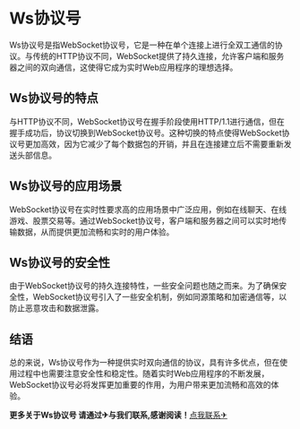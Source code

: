 # Ws协议号

Ws协议号是指WebSocket协议号，它是一种在单个连接上进行全双工通信的协议。与传统的HTTP协议不同，WebSocket提供了持久连接，允许客户端和服务器之间的双向通信，这使得它成为实时Web应用程序的理想选择。

## Ws协议号的特点

与HTTP协议不同，WebSocket协议号在握手阶段使用HTTP/1.1进行通信，但在握手成功后，协议切换到WebSocket协议号。这种切换的特点使得WebSocket协议号更加高效，因为它减少了每个数据包的开销，并且在连接建立后不需要重新发送头部信息。

## Ws协议号的应用场景

WebSocket协议号在实时性要求高的应用场景中广泛应用，例如在线聊天、在线游戏、股票交易等。通过WebSocket协议号，客户端和服务器之间可以实时地传输数据，从而提供更加流畅和实时的用户体验。

## Ws协议号的安全性

由于WebSocket协议号的持久连接特性，一些安全问题也随之而来。为了确保安全性，WebSocket协议号引入了一些安全机制，例如同源策略和加密通信等，以防止恶意攻击和数据泄露。

## 结语

总的来说，Ws协议号作为一种提供实时双向通信的协议，具有许多优点，但在使用过程中也需要注意安全性和稳定性。随着实时Web应用程序的不断发展，WebSocket协议号必将发挥更加重要的作用，为用户带来更加流畅和高效的体验。

**更多关于Ws协议号 请通过✈与我们联系,感谢阅读！**[点我联系✈](https://www.G208.com)